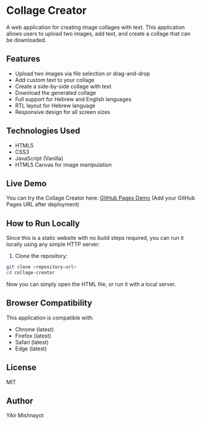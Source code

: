 # Collage Creator

A web application for creating image collages with text. This application allows users to upload two images, add text, and create a collage that can be downloaded.

## Features

- Upload two images via file selection or drag-and-drop
- Add custom text to your collage
- Create a side-by-side collage with text
- Download the generated collage
- Full support for Hebrew and English languages
- RTL layout for Hebrew language
- Responsive design for all screen sizes

## Technologies Used

- HTML5
- CSS3
- JavaScript (Vanilla)
- HTML5 Canvas for image manipulation

## Live Demo

You can try the Collage Creator here: [GitHub Pages Demo](#) (Add your GitHub Pages URL after deployment)

## How to Run Locally

Since this is a static website with no build steps required, you can run it locally using any simple HTTP server:

1. Clone the repository:

```bash
git clone <repository-url>
cd collage-creator
```

Now you can simply open the HTML file, or run it with a local server.

## Browser Compatibility

This application is compatible with:

- Chrome (latest)
- Firefox (latest)
- Safari (latest)
- Edge (latest)

## License

MIT

## Author

YAir Mishnayot
